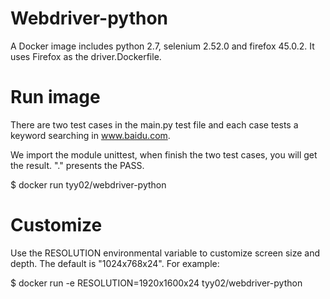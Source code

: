 # Webdriver-python
A Docker image includes python 2.7, selenium 2.52.0 and firefox 45.0.2. It uses Firefox as the driver.Dockerfile.

# Run image
There are two test cases in the main.py test file and each case tests a keyword searching in www.baidu.com.

We import the module unittest, when finish the two test cases, you will get the result. "." presents the PASS.

$ docker run tyy02/webdriver-python

# Customize

Use the RESOLUTION environmental variable to customize screen size and depth. The default is "1024x768x24". For example:

$ docker run -e RESOLUTION=1920x1600x24 tyy02/webdriver-python
